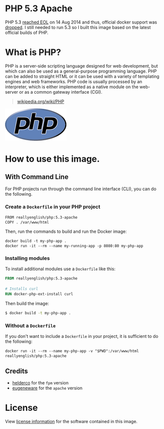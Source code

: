 # PHP 5.3 Apache

PHP 5.3 [reached EOL](http://php.net/eol.php) on 14 Aug 2014 and thus, official docker support was [dropped](https://github.com/docker-library/php/pull/20). I still needed to run 5.3 so I built this image based on the latest official builds of PHP.

# What is PHP?

PHP is a server-side scripting language designed for web development, but which can also be used as a general-purpose programming language. PHP can be added to straight HTML or it can be used with a variety of templating engines and web frameworks. PHP code is usually processed by an interpreter, which is either implemented as a native module on the web-server or as a common gateway interface (CGI).

> [wikipedia.org/wiki/PHP](http://en.wikipedia.org/wiki/PHP)

![logo](https://raw.githubusercontent.com/docker-library/docs/master/php/logo.png)

# How to use this image.

## With Command Line

For PHP projects run through the command line interface (CLI), you can do the following.

### Create a `Dockerfile` in your PHP project

    FROM reallyenglish/php:5.3-apache
    COPY . /var/www/html

Then, run the commands to build and run the Docker image:

    docker build -t my-php-app .
    docker run -it --rm --name my-running-app -p 8080:80 my-php-app


### Installing modules

To install additional modules use a `Dockerfile` like this:

``` Dockerfile
FROM reallyenglish/php:5.3-apache

# Installs curl
RUN docker-php-ext-install curl
```

Then build the image:

``` bash
$ docker build -t my-php-app .
```

### Without a `Dockerfile`

If you don't want to include a `Dockerfile` in your project, it is sufficient to do the following:

    docker run -it --rm --name my-php-app -v "$PWD":/var/www/html reallyenglish/php:5.3-apache

## Credits

- [helderco](https://github.com/helderco/docker-php-5.3) for the `fpm` version
- [eugeneware](https://github.com/eugeneware/docker-php-5.3-apache) for the `apache` version

# License

View [license information](http://php.net/license/) for the software contained in this image.
